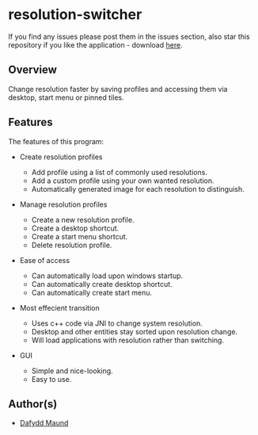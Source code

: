 # resolution-switcher
If you find any issues please post them in the issues section, also star this repository if you like the application - download [here](https://github.com/Stryzhh/resolution-switcher/releases).

## Overview
Change resolution faster by saving profiles and accessing them via desktop, start menu or pinned tiles.

## Features

The features of this program:

* Create resolution profiles
  * Add profile using a list of commonly used resolutions.
  * Add a custom profile using your own wanted resolution.
  * Automatically generated image for each resolution to distinguish.

* Manage resolution profiles
  * Create a new resolution profile.
  * Create a desktop shortcut.
  * Create a start menu shortcut.
  * Delete resolution profile.

* Ease of access
  * Can automatically load upon windows startup.
  * Can automatically create desktop shortcut.
  * Can automatically create start menu.

* Most effecient transition
  * Uses c++ code via JNI to change system resolution.
  * Desktop and other entities stay sorted upon resolution change.
  * Will load applications with resolution rather than switching.

* GUI
  * Simple and nice-looking.
  * Easy to use.

## Author(s)
* [Dafydd Maund](https://github.com/Stryzhh)
